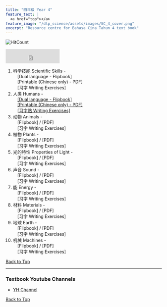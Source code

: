```yaml
---
title: "四年级 Year 4" 
feature_text: |
  <a href="top"></a>
feature_image: "/dlp_science/assets/images/SC_4_cover.png"
excerpt: "Resource centre for Bahasa Cina Tahun 4 text book"
---
```

![HitCount](https://hits.dwyl.com/multilingual-malaysian/dlp_science.svg?style=flat-square)

<iframe src="https://www.facebook.com/plugins/like.php?href=https%3A%2F%2Fmultilingual-malaysian.github.io%2Fdlp_science%2Fyear4%2F&width=174&layout=button_count&action=like&size=large&share=true&height=46&appId" width="174" height="46" style="border:none;overflow:hidden" scrolling="no" frameborder="0" allowfullscreen="true" allow="autoplay; clipboard-write; encrypted-media; picture-in-picture; web-share"></iframe>

1. 科学技能 Scientific Skills - <br />
   &emsp;[Dual language - Flipbook] <br />
   &emsp;[Printable (Chinese only) - PDF]<br />
   &emsp;[习字 Writing Exercises]
2. 人类 Humans - <br />
   &emsp;<a href="https://online.fliphtml5.com/pjnuy/oypq/" target="_blank">[Dual language - Flipbook]</a> <br />
   &emsp;<a href="/dlp_science/doc/year4/sc_year4_chinese_chapter2.pdf" target="_blank">[Printable (Chinese only) - PDF]</a><br />
   &emsp;<a href="/dlp_science/doc/year4/sc_year4_chapter2_writing.pdf" target="_blank">[习字贴 Writing Exercises]</a>
3. 动物 Animals - <br />
   &emsp;[Flipbook] / [PDF]<br />
   &emsp;[习字 Writing Exercises]
4. 植物 Plants - <br />
   &emsp;[Flipbook] / [PDF]<br />
   &emsp;[习字 Writing Exercises]
5. 光的特性 Properties of Light - <br />
   &emsp;[Flipbook] / [PDF]<br />
   &emsp;[习字 Writing Exercises]
6. 声音 Sound - <br />
   &emsp;[Flipbook] / [PDF]<br />
   &emsp;[习字 Writing Exercises]
7. 能 Energy - <br />
   &emsp;[Flipbook] / [PDF]<br />
   &emsp;[习字 Writing Exercises]
8. 材料 Materials - <br />
   &emsp;[Flipbook] / [PDF]<br />
   &emsp;[习字 Writing Exercises]
9. 地球 Earth - <br />
   &emsp;[Flipbook] / [PDF]<br />
   &emsp;[习字 Writing Exercises]
10. 机械 Machines - <br />
   &emsp;[Flipbook] / [PDF]<br />
   &emsp;[习字 Writing Exercises]

[Back to Top](#top)

----
### Textbook Youtube Channels<a name="videos"></a>
- [YH Channel](https://youtube.com/playlist?list=PL5o5V0axbg-Or43lcH_sS59Ncqh4a20cy)

[Back to Top](#top)
